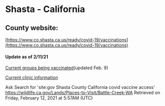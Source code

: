 # Shasta - California

## County website:

[https://www.co.shasta.ca.us/ready/covid-19/vaccinations](https://www.co.shasta.ca.us/ready/covid-19/vaccinations)

#### Update as of 2/11/21
[Current groups being vaccinated](https://www.co.shasta.ca.us/docs/libraries/shasta-ready-docs/covid-19/vaccine-rollout11x17_jh_ak.pdf?sfvrsn=2f7f489_2)(updated Feb. 9)

[Current clinic information](https://www.co.shasta.ca.us/docs/libraries/shasta-ready-docs/covid-19/vaccine-options.pdf?sfvrsn=a716f589_16)



Ask Search for 'site:gov Shasta County California covid vaccine access'
https://wildlife.ca.gov/Lands/Places-to-Visit/Battle-Creek-WA
Retrieved on Friday, February 12, 2021 at 5:57AM (UTC)
